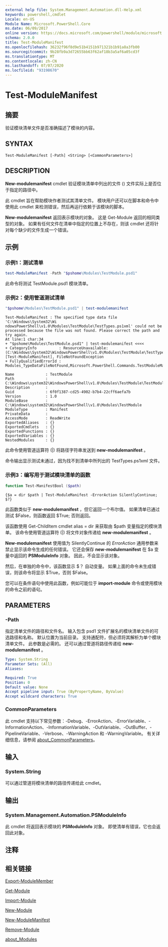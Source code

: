 ```yaml
---
external help file: System.Management.Automation.dll-Help.xml
keywords: powershell,cmdlet
Locale: en-US
Module Name: Microsoft.PowerShell.Core
ms.date: 06/09/2017
online version: https://docs.microsoft.com/powershell/module/microsoft.powershell.core/test-modulemanifest?view=powershell-7.1&WT.mc_id=ps-gethelp
schema: 2.0.0
title: Test-ModuleManifest
ms.openlocfilehash: 36232f96f8d9e51b4151b971321b1b91a8a3fb00
ms.sourcegitcommit: 9b28fb9a3d72655bb63f62af18b3a5af6a05cd3f
ms.translationtype: MT
ms.contentlocale: zh-CN
ms.lasthandoff: 07/07/2020
ms.locfileid: "93198670"
---
```

# Test-ModuleManifest

## 摘要
验证模块清单文件是否准确描述了模块的内容。

## SYNTAX

```
Test-ModuleManifest [-Path] <String> [<CommonParameters>]
```

## DESCRIPTION

**New-modulemanifest** cmdlet 验证模块清单中列出的文件 () 文件实际上是否位于指定的路径中。

此 cmdlet 旨在帮助模块作者测试其清单文件。
模块用户还可以在脚本和命令中使用此 cmdlet 来检测错误，然后再运行依赖于该模块的脚本。

**New-modulemanifest** 返回表示模块的对象。
这是 Get-Module 返回的相同类型的对象。
如果有任何文件在清单中指定的位置上不存在，则该 cmdlet 还将针对每个缺少的文件生成一个错误。

## 示例

### 示例1：测试清单

```powershell
test-ModuleManifest -Path "$pshome\Modules\TestModule.psd1"
```

此命令将测试 TestModule.psd1 模块清单。

### 示例2：使用管道测试清单

```powershell
"$pshome\Modules\TestModule.psd1" | test-modulemanifest
```

```Output
Test-ModuleManifest : The specified type data file 'C:\Windows\System32\Wi
ndowsPowerShell\v1.0\Modules\TestModule\TestTypes.ps1xml' could not be processed because the file was not found. Please correct the path and try again.
At line:1 char:34
+ "$pshome\Modules\TestModule.psd1" | test-modulemanifest <<<<
+ CategoryInfo          : ResourceUnavailable: (C:\Windows\System32\WindowsPowerShell\v1.0\Modules\TestModule\TestTypes.ps1xml:String) [Test-ModuleManifest], FileNotFoundException
+ FullyQualifiedErrorId : Modules_TypeDataFileNotFound,Microsoft.PowerShell.Commands.TestModuleManifestCommandName

Name              : TestModule
Path              : C:\Windows\system32\WindowsPowerShell\v1.0\Modules\TestModule\TestModule.psd1
Description       :
Guid              : 6f0f1387-cd25-4902-b7b4-22cff6aefa7b
Version           : 1.0
ModuleBase        : C:\Windows\system32\WindowsPowerShell\v1.0\Modules\TestModule
ModuleType        : Manifest
PrivateData       :
AccessMode        : ReadWrite
ExportedAliases   : {}
ExportedCmdlets   : {}
ExportedFunctions : {}
ExportedVariables : {}
NestedModules     : {}
```

此命令使用管道运算符 (|) 将路径字符串发送到 **new-modulemanifest** 。

命令输出显示测试未通过，因为找不到清单中所列出的 TestTypes.ps1xml 文件。

### 示例3：编写用于测试模块清单的函数

```powershell
function Test-ManifestBool ($path)
```

```Output
{$a = dir $path | Test-ModuleManifest -ErrorAction SilentlyContinue; $?}
```

此函数类似于 **new-modulemanifest** ，但它返回一个布尔值。
如果清单已通过测试 $False，则函数返回 $True; 否则返回。

该函数使用 Get-ChildItem cmdlet alias = dir 来获取由 $path 变量指定的模块清单。
该命令使用管道运算符 (|) 将文件对象传递给 **new-modulemanifest** 。

**New-modulemanifest** 使用值为 SilentlyContinue 的 *ErrorAction* 通用参数来禁止显示该命令生成的任何错误。
它还会保存 **new-modulemanifest** 在 $a 变量中返回的 **PSModuleInfo** 对象。
因此，不会显示该对象。

然后，在单独的命令中，该函数显示 $？
自动变量。
如果上面的命令未生成错误，则该命令将显示 $True，否则 $False。

您可以在条件语句中使用此函数，例如可能位于 **import-module** 命令或使用模块的命令之前的语句。

## PARAMETERS

### -Path

指定清单文件的路径和文件名。
输入包含 psd1 文件扩展名的模块清单文件的可选路径和名称。
默认位置为当前目录。
支持通配符，但必须将其解析为单个模块清单文件。
此参数是必需的。
还可以通过管道将路径传递给 **new-modulemanifest** 。

```yaml
Type: System.String
Parameter Sets: (All)
Aliases:

Required: True
Position: 0
Default value: None
Accept pipeline input: True (ByPropertyName, ByValue)
Accept wildcard characters: True
```

### CommonParameters

此 cmdlet 支持以下常见参数：-Debug、-ErrorAction、-ErrorVariable、-InformationAction、-InformationVariable、-OutVariable、-OutBuffer、-PipelineVariable、-Verbose、-WarningAction 和 -WarningVariable。 有关详细信息，请参阅 [about_CommonParameters](https://go.microsoft.com/fwlink/?LinkID=113216)。

## 输入

### System.String

可以通过管道将模块清单的路径传递给此 cmdlet。

## 输出

### System.Management.Automation.PSModuleInfo

此 cmdlet 将返回表示模块的 **PSModuleInfo** 对象。
即使清单有错误，它也会返回此对象。

## 注释

## 相关链接

[Export-ModuleMember](Export-ModuleMember.md)

[Get-Module](Get-Module.md)

[Import-Module](Import-Module.md)

[New-Module](New-Module.md)

[New-ModuleManifest](New-ModuleManifest.md)

[Remove-Module](Remove-Module.md)

[about_Modules](About/about_Modules.md)

